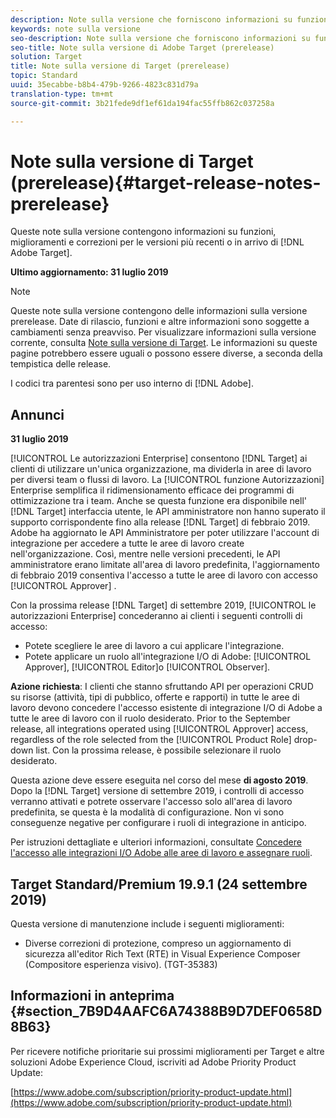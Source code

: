 ```yaml
---
description: Note sulla versione che forniscono informazioni su funzioni, miglioramenti e correzioni per i prossimi o imminenti [! DNL Adobe Target].
keywords: note sulla versione
seo-description: Note sulla versione che forniscono informazioni su funzioni, miglioramenti e correzioni per i prossimi o imminenti [! DNL Adobe Target].
seo-title: Note sulla versione di Adobe Target (prerelease)
solution: Target
title: Note sulla versione di Target (prerelease)
topic: Standard
uuid: 35ecabbe-b8b4-479b-9266-4823c831d79a
translation-type: tm+mt
source-git-commit: 3b21fede9df1ef61da194fac55ffb862c037258a

---
```



# Note sulla versione di Target (prerelease){#target-release-notes-prerelease}

Queste note sulla versione contengono informazioni su funzioni, miglioramenti e correzioni per le versioni più recenti o in arrivo di [!DNL Adobe Target].

**Ultimo aggiornamento: 31 luglio 2019**

>[!NOTE]
>
>Queste note sulla versione contengono delle informazioni sulla versione prerelease. Date di rilascio, funzioni e altre informazioni sono soggette a cambiamenti senza preavviso. Per visualizzare informazioni sulla versione corrente, consulta [Note sulla versione di Target](release-notes.md). Le informazioni su queste pagine potrebbero essere uguali o possono essere diverse, a seconda della tempistica delle release.
>
>I codici tra parentesi sono per uso interno di [!DNL Adobe].

## Annunci

**31 luglio 2019**

[!UICONTROL Le autorizzazioni Enterprise] consentono [!DNL Target] ai clienti di utilizzare un'unica organizzazione, ma dividerla in aree di lavoro per diversi team o flussi di lavoro. La [!UICONTROL funzione Autorizzazioni] Enterprise semplifica il ridimensionamento efficace dei programmi di ottimizzazione tra i team. Anche se questa funzione era disponibile nell' [!DNL Target] interfaccia utente, le API amministratore non hanno superato il supporto corrispondente fino alla release [!DNL Target] di febbraio 2019. Adobe ha aggiornato le API Amministratore per poter utilizzare l'account di integrazione per accedere a tutte le aree di lavoro create nell'organizzazione. Così, mentre nelle versioni precedenti, le API amministratore erano limitate all'area di lavoro predefinita, l'aggiornamento di febbraio 2019 consentiva l'accesso a tutte le aree di lavoro con accesso [!UICONTROL Approver] .

Con la prossima release [!DNL Target] di settembre 2019, [!UICONTROL le autorizzazioni Enterprise] concederanno ai clienti i seguenti controlli di accesso:

* Potete scegliere le aree di lavoro a cui applicare l'integrazione.
* Potete applicare un ruolo all'integrazione I/O di Adobe: [!UICONTROL Approver], [!UICONTROL Editor]o [!UICONTROL Observer].

**Azione richiesta**: I clienti che stanno sfruttando API per operazioni CRUD su risorse (attività, tipi di pubblico, offerte e rapporti) in tutte le aree di lavoro devono concedere l'accesso esistente di integrazione I/O di Adobe a tutte le aree di lavoro con il ruolo desiderato. Prior to the September release, all integrations operated using [!UICONTROL Approver] access, regardless of the role selected from the [!UICONTROL Product Role] drop-down list. Con la prossima release, è possibile selezionare il ruolo desiderato.

Questa azione deve essere eseguita nel corso del mese **di agosto 2019**. Dopo la [!DNL Target] versione di settembre 2019, i controlli di accesso verranno attivati e potrete osservare l'accesso solo all'area di lavoro predefinita, se questa è la modalità di configurazione. Non vi sono conseguenze negative per configurare i ruoli di integrazione in anticipo.

Per istruzioni dettagliate e ulteriori informazioni, consultate [Concedere l'accesso alle integrazioni I/O Adobe alle aree di lavoro e assegnare ruoli](/help/administrating-target/c-user-management/property-channel/configure-adobe-io-integration.md).

## Target Standard/Premium 19.9.1 (24 settembre 2019)

Questa versione di manutenzione include i seguenti miglioramenti:

* Diverse correzioni di protezione, compreso un aggiornamento di sicurezza all'editor Rich Text (RTE) in Visual Experience Composer (Compositore esperienza visivo). (TGT-35383)

## Informazioni in anteprima {#section_7B9D4AAFC6A74388B9D7DEF0658D8B63}

Per ricevere notifiche prioritarie sui prossimi miglioramenti per Target e altre soluzioni Adobe Experience Cloud, iscriviti ad Adobe Priority Product Update:

[https://www.adobe.com/subscription/priority-product-update.html](https://www.adobe.com/subscription/priority-product-update.html)
